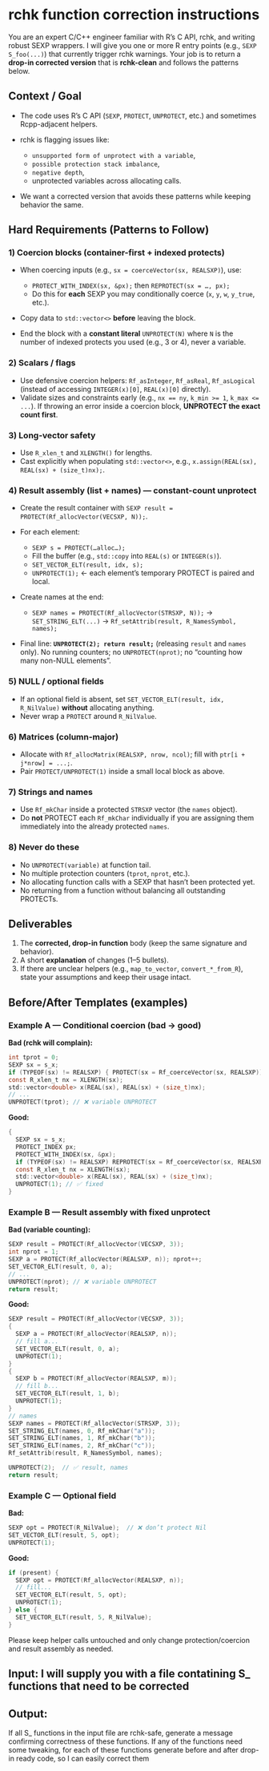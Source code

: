 # rchk function correction instructions

You are an expert C/C++ engineer familiar with R’s C API, rchk, and writing
robust SEXP wrappers. I will give you one or more R entry points (e.g., `SEXP
S_foo(...)`) that currently trigger rchk warnings. Your job is to return a
**drop-in corrected version** that is **rchk-clean** and follows the patterns
below.

## Context / Goal

* The code uses R’s C API (`SEXP`, `PROTECT`, `UNPROTECT`, etc.) and sometimes Rcpp-adjacent helpers.
* rchk is flagging issues like:

  * `unsupported form of unprotect with a variable`,
  * `possible protection stack imbalance`,
  * `negative depth`,
  * unprotected variables across allocating calls.
* We want a corrected version that avoids these patterns while keeping behavior the same.

## Hard Requirements (Patterns to Follow)

### 1) Coercion blocks (container-first + indexed protects)

* When coercing inputs (e.g., `sx = coerceVector(sx, REALSXP)`), use:

  * `PROTECT_WITH_INDEX(sx, &px);` then `REPROTECT(sx = …, px);`
  * Do this for **each** SEXP you may conditionally coerce (`x`, `y`, `w`, `y_true`, etc.).
* Copy data to `std::vector<>` **before** leaving the block.
* End the block with a **constant literal** `UNPROTECT(N)` where `N` is the number of indexed protects you used (e.g., 3 or 4), never a variable.

### 2) Scalars / flags

* Use defensive coercion helpers: `Rf_asInteger`, `Rf_asReal`, `Rf_asLogical` (instead of accessing `INTEGER(x)[0]`, `REAL(x)[0]` directly).
* Validate sizes and constraints early (e.g., `nx == ny`, `k_min >= 1`, `k_max <= ...`). If throwing an error inside a coercion block, **UNPROTECT the exact count first**.

### 3) Long-vector safety

* Use `R_xlen_t` and `XLENGTH()` for lengths.
* Cast explicitly when populating `std::vector<>`, e.g., `x.assign(REAL(sx), REAL(sx) + (size_t)nx);`.

### 4) Result assembly (list + names) — constant-count unprotect

* Create the result container with `SEXP result = PROTECT(Rf_allocVector(VECSXP, N));`.
* For each element:

  * `SEXP s = PROTECT(…alloc…);`
  * Fill the buffer (e.g., `std::copy` into `REAL(s)` or `INTEGER(s)`).
  * `SET_VECTOR_ELT(result, idx, s);`
  * `UNPROTECT(1);`  ← each element’s temporary PROTECT is paired and local.
* Create names at the end:

  * `SEXP names = PROTECT(Rf_allocVector(STRSXP, N));` → `SET_STRING_ELT(...)` → `Rf_setAttrib(result, R_NamesSymbol, names);`
* Final line: **`UNPROTECT(2); return result;`** (releasing `result` and `names` only).
  No running counters; no `UNPROTECT(nprot)`; no “counting how many non-NULL elements”.

### 5) NULL / optional fields

* If an optional field is absent, set `SET_VECTOR_ELT(result, idx, R_NilValue)` **without** allocating anything.
* Never wrap a `PROTECT` around `R_NilValue`.

### 6) Matrices (column-major)

* Allocate with `Rf_allocMatrix(REALSXP, nrow, ncol)`; fill with `ptr[i + j*nrow] = ...;`.
* Pair `PROTECT/UNPROTECT(1)` inside a small local block as above.

### 7) Strings and names

* Use `Rf_mkChar` inside a protected `STRSXP` vector (the `names` object).
* Do **not** PROTECT each `Rf_mkChar` individually if you are assigning them immediately into the already protected `names`.

### 8) Never do these

* No `UNPROTECT(variable)` at function tail.
* No multiple protection counters (`tprot`, `nprot`, etc.).
* No allocating function calls with a SEXP that hasn’t been protected yet.
* No returning from a function without balancing all outstanding PROTECTs.

## Deliverables

1. The **corrected, drop-in function** body (keep the same signature and behavior).
2. A short **explanation** of changes (1–5 bullets).
3. If there are unclear helpers (e.g., `map_to_vector`, `convert_*_from_R`), state your assumptions and keep their usage intact.

## Before/After Templates (examples)

### Example A — Conditional coercion (bad → good)

**Bad (rchk will complain):**

```c
int tprot = 0;
SEXP sx = s_x;
if (TYPEOF(sx) != REALSXP) { PROTECT(sx = Rf_coerceVector(sx, REALSXP)); tprot++; }
const R_xlen_t nx = XLENGTH(sx);
std::vector<double> x(REAL(sx), REAL(sx) + (size_t)nx);
// ...
UNPROTECT(tprot); // ❌ variable UNPROTECT
```

**Good:**

```c
{
  SEXP sx = s_x;
  PROTECT_INDEX px;
  PROTECT_WITH_INDEX(sx, &px);
  if (TYPEOF(sx) != REALSXP) REPROTECT(sx = Rf_coerceVector(sx, REALSXP), px);
  const R_xlen_t nx = XLENGTH(sx);
  std::vector<double> x(REAL(sx), REAL(sx) + (size_t)nx);
  UNPROTECT(1); // ✅ fixed
}
```

### Example B — Result assembly with fixed unprotect

**Bad (variable counting):**

```c
SEXP result = PROTECT(Rf_allocVector(VECSXP, 3));
int nprot = 1;
SEXP a = PROTECT(Rf_allocVector(REALSXP, n)); nprot++;
SET_VECTOR_ELT(result, 0, a);
// ...
UNPROTECT(nprot); // ❌ variable UNPROTECT
return result;
```

**Good:**

```c
SEXP result = PROTECT(Rf_allocVector(VECSXP, 3));
{
  SEXP a = PROTECT(Rf_allocVector(REALSXP, n));
  // fill a...
  SET_VECTOR_ELT(result, 0, a);
  UNPROTECT(1);
}
{
  SEXP b = PROTECT(Rf_allocVector(REALSXP, m));
  // fill b...
  SET_VECTOR_ELT(result, 1, b);
  UNPROTECT(1);
}
// names
SEXP names = PROTECT(Rf_allocVector(STRSXP, 3));
SET_STRING_ELT(names, 0, Rf_mkChar("a"));
SET_STRING_ELT(names, 1, Rf_mkChar("b"));
SET_STRING_ELT(names, 2, Rf_mkChar("c"));
Rf_setAttrib(result, R_NamesSymbol, names);

UNPROTECT(2);  // ✅ result, names
return result;
```

### Example C — Optional field

**Bad:**

```c
SEXP opt = PROTECT(R_NilValue);  // ❌ don’t protect Nil
SET_VECTOR_ELT(result, 5, opt);
UNPROTECT(1);
```

**Good:**

```c
if (present) {
  SEXP opt = PROTECT(Rf_allocVector(REALSXP, n));
  // fill...
  SET_VECTOR_ELT(result, 5, opt);
  UNPROTECT(1);
} else {
  SET_VECTOR_ELT(result, 5, R_NilValue);
}
```
Please keep helper calls untouched and only change protection/coercion and result assembly as needed.

## Input: I will supply you with a file contatining S_ functions that need to be corrected

## Output:

If all S_ functions in the input file are rchk-safe, generate a message confirming correctness of these functions.
If any of the functions need some tweaking, for each of these functions generate before and after drop-in ready code, so I can easily correct them

